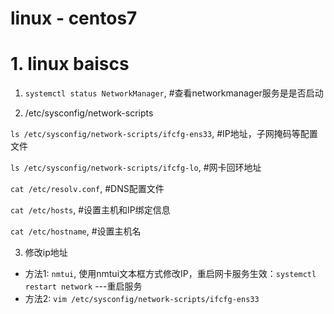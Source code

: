 # linux - centos7

# 1. linux baiscs

1. ```systemctl status NetworkManager```, #查看networkmanager服务是是否启动

2. /etc/sysconfig/network-scripts

  ```ls /etc/sysconfig/network-scripts/ifcfg-ens33```, #IP地址，子网掩码等配置文件

  ```ls /etc/sysconfig/network-scripts/ifcfg-lo```, #网卡回环地址

  ```cat /etc/resolv.conf```, #DNS配置文件

  ```cat /etc/hosts```, #设置主机和IP绑定信息

  ```cat /etc/hostname```, #设置主机名

3. 修改ip地址
  - 方法1: ```nmtui```, 使用nmtui文本框方式修改IP，重启网卡服务生效：```systemctl restart network``` ---重启服务
  - 方法2: ```vim /etc/sysconfig/network-scripts/ifcfg-ens33```
